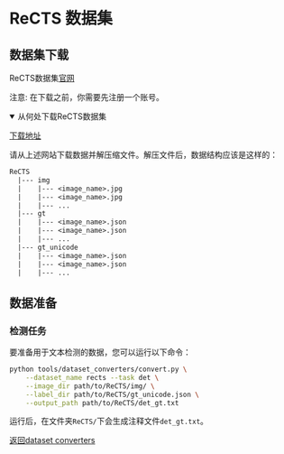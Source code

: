 # ReCTS 数据集

## 数据集下载

ReCTS数据集[官网](https://rrc.cvc.uab.es/?ch=12)

注意: 在下载之前，你需要先注册一个账号。

<details open markdown>
<summary>从何处下载ReCTS数据集</summary>

[下载地址](https://rrc.cvc.uab.es/?ch=12&com=downloads)

</details>

请从上述网站下载数据并解压缩文件。解压文件后，数据结构应该是这样的：
```txt
ReCTS
  |--- img
  |    |--- <image_name>.jpg
  |    |--- <image_name>.jpg
  |    |--- ...
  |--- gt
  |    |--- <image_name>.json
  |    |--- <image_name>.json
  |    |--- ...
  |--- gt_unicode
  |    |--- <image_name>.json
  |    |--- <image_name>.json
  |    |--- ...
```

## 数据准备

### 检测任务

要准备用于文本检测的数据，您可以运行以下命令：

```bash
python tools/dataset_converters/convert.py \
    --dataset_name rects --task det \
    --image_dir path/to/ReCTS/img/ \
    --label_dir path/to/ReCTS/gt_unicode.json \
    --output_path path/to/ReCTS/det_gt.txt
```

运行后，在文件夹`ReCTS/`下会生成注释文件`det_gt.txt`。

[返回dataset converters](converters.md)
